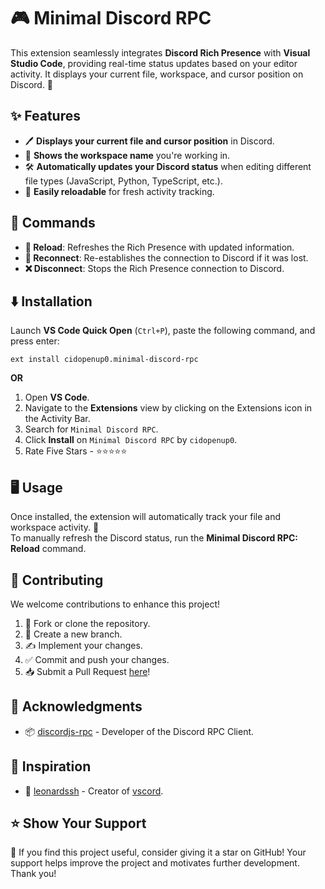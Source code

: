# 🎮 Minimal Discord RPC

This extension seamlessly integrates **Discord Rich Presence** with **Visual Studio Code**, providing real-time status updates based on your editor activity. It displays your current file, workspace, and cursor position on Discord. 🚀  

## ✨ Features  

- 🖊️ **Displays your current file and cursor position** in Discord.  
- 📁 **Shows the workspace name** you're working in.  
- 🛠️ **Automatically updates your Discord status** when editing different file types (JavaScript, Python, TypeScript, etc.).  
- 🔄 **Easily reloadable** for fresh activity tracking.  

## 🧰 Commands  

- **🔄 Reload**: Refreshes the Rich Presence with updated information.
- **🔌 Reconnect**: Re-establishes the connection to Discord if it was lost.
- **❌ Disconnect**: Stops the Rich Presence connection to Discord.  

## ⬇️ Installation  

Launch **VS Code Quick Open** (`Ctrl+P`), paste the following command, and press enter:  
   ```
   ext install cidopenup0.minimal-discord-rpc
   ``` 
   
**OR**

1. Open **VS Code**.  
2. Navigate to the **Extensions** view by clicking on the Extensions icon in the Activity Bar.  
3. Search for `Minimal Discord RPC`.  
4. Click **Install** on `Minimal Discord RPC` by `cidopenup0`.
5. Rate Five Stars - ⭐⭐⭐⭐⭐  

## 🖥️ Usage  

Once installed, the extension will automatically track your file and workspace activity. 🎉  
To manually refresh the Discord status, run the **Minimal Discord RPC: Reload** command.  

## 🤝 Contributing  

We welcome contributions to enhance this project!  

1. 🍴 Fork or clone the repository.  
2. 🌿 Create a new branch.  
3. ✍️ Implement your changes.  
4. ✅ Commit and push your changes.  
5. 📥 Submit a Pull Request [here](https://github.com/cidopenup/discord-vscode/pulls)!  

## 💖 Acknowledgments  

- 📦 [discordjs-rpc](https://github.com/discordjs/RPC) - Developer of the Discord RPC Client.  

## 🌟 Inspiration  

- 🐐 [leonardssh](https://github.com/leonardssh) - Creator of [vscord](https://github.com/leonardssh/vscord/tree/main/).  

## ⭐ Show Your Support  

💫 If you find this project useful, consider giving it a star on GitHub! Your support helps improve the project and motivates further development. Thank you!

